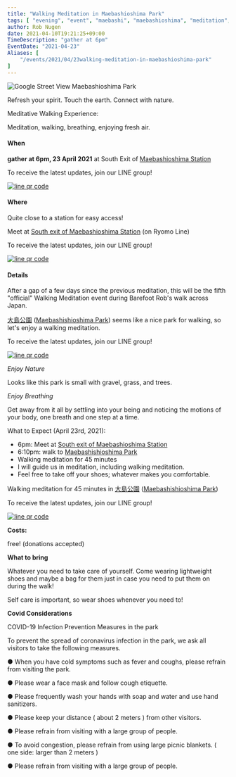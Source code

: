 ```yaml
---
title: "Walking Meditation in Maebashioshima Park"
tags: [ "evening", "event", "maebashi", "maebashioshima", "meditation", "park", "walk" ]
author: Rob Nugen
date: 2021-04-10T19:21:25+09:00
TimeDescription: "gather at 6pm"
EventDate: "2021-04-23"
Aliases: [
    "/events/2021/04/23walking-meditation-in-maebashioshima-park"
]
---
```


<img
src="//b.robnugen.com/quests/walk-to-niigata/2021/route_plans/2021_apr_10_maebashioshima_park_for_walking_meditation_6pm_april_23_friday_day_eight.png"
alt="Google Street View Maebashioshima Park"
class="title" />

Refresh your spirit. Touch the earth. Connect with nature.

Meditative Walking Experience:

Meditation, walking, breathing, enjoying fresh air.

#### When

**gather at 6pm, 23 April 2021** at South Exit of [Maebashioshima Station](https://goo.gl/maps/Ao6AmDpgJNyf7pRE6)

To receive the latest updates, join our LINE group!

[![line qr code](//b.robnugen.com/blog/2021/thumbs/2021_sep_25_rob_line_qr_code_text_walk_and_talk.jpg)](//b.robnugen.com/blog/2021/2021_sep_25_rob_line_qr_code_text_walk_and_talk.jpg)

#### Where

Quite close to a station for easy access!

Meet at [South exit of Maebashioshima Station](https://goo.gl/maps/3qitssmRQeW1t9Cy9) (on Ryomo Line)

To receive the latest updates, join our LINE group!

[![line qr code](//b.robnugen.com/blog/2021/thumbs/2021_sep_25_rob_line_qr_code_text_walk_and_talk.jpg)](//b.robnugen.com/blog/2021/2021_sep_25_rob_line_qr_code_text_walk_and_talk.jpg)

#### Details

After a gap of a few days since the previous meditation,
this will be the
fifth
"official" Walking Meditation event during Barefoot Rob's walk across Japan.

[大島公園](https://goo.gl/maps/8D5s8hk5GGi6XGCq9) ([Maebashishioshima Park](https://goo.gl/maps/8D5s8hk5GGi6XGCq9)) seems like a nice park for walking, so let's enjoy a walking meditation.

To receive the latest updates, join our LINE group!

[![line qr code](//b.robnugen.com/blog/2021/thumbs/2021_sep_25_rob_line_qr_code_text_walk_and_talk.jpg)](//b.robnugen.com/blog/2021/2021_sep_25_rob_line_qr_code_text_walk_and_talk.jpg)

*Enjoy Nature*

Looks like this park is small with gravel, grass, and trees.

*Enjoy Breathing*

Get away from it all by settling into your being and noticing the
motions of your body, one breath and one step at a time.

What to Expect (April 23rd, 2021):

* 6pm: Meet at [South exit of Maebashioshima Station](https://goo.gl/maps/3qitssmRQeW1t9Cy9)
* 6:10pm: walk to [Maebashishioshima Park](https://goo.gl/maps/8D5s8hk5GGi6XGCq9)
* Walking meditation for 45 minutes
* I will guide us in meditation, including walking meditation.
* Feel free to take off your shoes; whatever makes you comfortable.

Walking meditation for 45 minutes in
[大島公園](https://goo.gl/maps/8D5s8hk5GGi6XGCq9) ([Maebashishioshima Park](https://goo.gl/maps/8D5s8hk5GGi6XGCq9))

To receive the latest updates, join our LINE group!

[![line qr code](//b.robnugen.com/blog/2021/thumbs/2021_sep_25_rob_line_qr_code_text_walk_and_talk.jpg)](//b.robnugen.com/blog/2021/2021_sep_25_rob_line_qr_code_text_walk_and_talk.jpg)

**Costs:**

free! (donations accepted)

**What to bring**

Whatever you need to take care of yourself.  Come wearing lightweight shoes and maybe a bag for them
just in case you need to put them on during the walk!

Self care is important, so wear shoes whenever you need to!

**Covid Considerations**

COVID-19 Infection Prevention Measures in the park

To prevent the spread of coronavirus infection in the park, we ask all visitors to take the following measures.

● When you have cold symptoms such as fever and coughs, please refrain from visiting the park.

● Please wear a face mask and follow cough etiquette.

● Please frequently wash your hands with soap and water and use hand sanitizers.

● Please keep your distance ( about 2 meters ) from other visitors.

● Please refrain from visiting with a large group of people.

● To avoid congestion, please refrain from using large picnic blankets. ( one side: larger than 2 meters )

● Please refrain from visiting with a large group of people.
